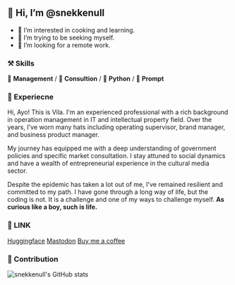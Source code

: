 ## 👋 Hi, I’m @snekkenull
- 👀 I’m interested in cooking and learning.
- 🌱 I’m trying to be seeking myself.
- 💞️ I’m looking for a remote work.

### ⚒ Skills
🥪 **Management** / 🥗 **Consultion** / 🍊 **Python** / 🍑 **Prompt**

### 🦖 Experiecne

Hi, Ayo! This is Vila.
I'm an experienced professional with a rich background in operation management in IT and intellectual property field. 
Over the years, I've worn many hats including operating supervisor, brand manager, and business product manager.

My journey has equipped me with a deep understanding of government policies and specific market consultation. 
I stay attuned to social dynamics and have a wealth of entrepreneurial experience in the cultural media sector.

Despite the epidemic has taken a lot out of me, I've remained resilient and committed to my path. 
I have gone through a long way of life, but the coding is not.
It is a challenge and one of my ways to challenge myself. **As curious like a boy, such is life.**

### 🍉 LINK
[Huggingface](https://huggingface.co/vilarin)
[Mastodon](https://mastodon.social/@vila)
[Buy me a coffee](https://buymeacoffee.com/hivila)

### 🍏 Contribution

![snekkenull's GitHub stats](https://github-readme-stats.vercel.app/api?username=snekkenull&show_icons=true&theme=transparent)
